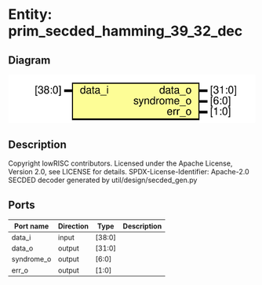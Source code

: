 # Entity: prim_secded_hamming_39_32_dec

## Diagram

![Diagram](prim_secded_hamming_39_32_dec.svg "Diagram")
## Description

Copyright lowRISC contributors.
 Licensed under the Apache License, Version 2.0, see LICENSE for details.
 SPDX-License-Identifier: Apache-2.0
 SECDED decoder generated by util/design/secded_gen.py
 
## Ports

| Port name  | Direction | Type   | Description |
| ---------- | --------- | ------ | ----------- |
| data_i     | input     | [38:0] |             |
| data_o     | output    | [31:0] |             |
| syndrome_o | output    | [6:0]  |             |
| err_o      | output    | [1:0]  |             |
